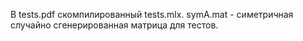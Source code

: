 В tests.pdf скомпилированный tests.mlx. symA.mat - симетричная случайно сгенерированная матрица для тестов.
